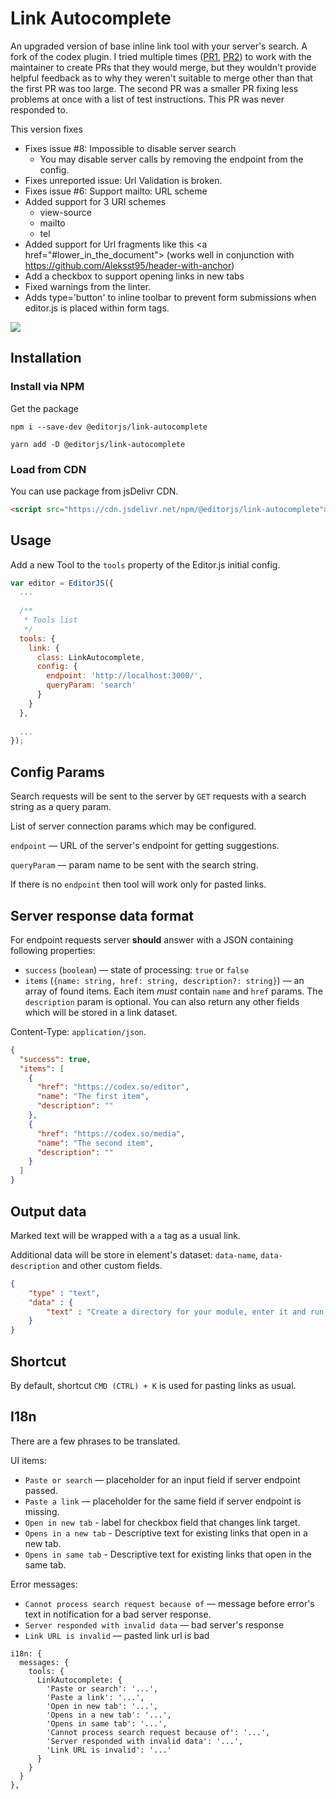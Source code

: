 # Link Autocomplete

An upgraded version of base inline link tool with your server's search.
A fork of the codex plugin. I tried multiple times (<a href="https://github.com/editor-js/link-autocomplete/pull/9">PR1</a>, <a href="https://github.com/editor-js/link-autocomplete/pull/11">PR2</a>) to work with the maintainer 
to create PRs that they would merge, but they wouldn't provide helpful feedback as to why they weren't suitable to merge other than that the first PR was too large. The second PR was a smaller PR fixing less problems at once with a list of test instructions. This PR was never responded to. 

This version fixes 
- Fixes issue #8: Impossible to disable server search
  - You may disable server calls by removing the endpoint from the config.
- Fixes unreported issue: Url Validation is broken.
- Fixes issue #6: Support mailto: URL scheme
- Added support for 3 URI schemes
  - view-source
  - mailto
  - tel
- Added support for Url fragments like this &lt;a href="#lower_in_the_document"&gt; (works well in conjunction with https://github.com/Aleksst95/header-with-anchor)
- Add a checkbox to support opening links in new tabs
- Fixed warnings from the linter.
- Adds type='button' to inline toolbar to prevent form submissions when editor.js is placed within form tags.


![](example/assets/example.png)

## Installation

### Install via NPM

Get the package

```shell
npm i --save-dev @editorjs/link-autocomplete
```

```shell
yarn add -D @editorjs/link-autocomplete
```

### Load from CDN

You can use package from jsDelivr CDN.

```html
<script src="https://cdn.jsdelivr.net/npm/@editorjs/link-autocomplete"></script>
```

## Usage

Add a new Tool to the `tools` property of the Editor.js initial config.

```javascript
var editor = EditorJS({
  ...
 
  /**
   * Tools list
   */
  tools: {
    link: {
      class: LinkAutocomplete,
      config: {
        endpoint: 'http://localhost:3000/',
        queryParam: 'search'
      }
    }
  },
  
  ...
});
```

## Config Params

Search requests will be sent to the server by `GET` requests with a search string as a query param. 

List of server connection params which may be configured.

`endpoint` — URL of the server's endpoint for getting suggestions.

`queryParam` — param name to be sent with the search string.

If there is no `endpoint` then tool will work only for pasted links.

## Server response data format

For endpoint requests server **should** answer with a JSON containing following properties:

- `success` (`boolean`) — state of processing: `true` or `false`  
- `items` (`{name: string, href: string, description?: string}`) — an array of found items. Each item *must* contain `name` and `href` params. The `description`
param is optional. You can also return any other fields which will be stored in a link dataset.

Content-Type: `application/json`.

```json
{
  "success": true,
  "items": [
    {
      "href": "https://codex.so/editor",
      "name": "The first item",
      "description": ""
    },
    {
      "href": "https://codex.so/media",
      "name": "The second item",
      "description": ""
    }
  ]
}
```

## Output data

Marked text will be wrapped with a `a` tag as a usual link.

Additional data will be store in element's dataset: `data-name`, `data-description` and other custom fields.

```json
{
    "type" : "text",
    "data" : {
        "text" : "Create a directory for your module, enter it and run <a href=\"https://codex.so/\" data-name=\"CodeX Site\">npm init</a> command."
    }
}
```

## Shortcut

By default, shortcut `CMD (CTRL) + K` is used for pasting links as usual.

## I18n

There are a few phrases to be translated. 

UI items:

- `Paste or search` — placeholder for an input field if server endpoint passed.
- `Paste a link` — placeholder for the same field if server endpoint is missing.
- `Open in new tab` - label for checkbox field that changes link target.
- `Opens in a new tab` - Descriptive text for existing links that open in a new tab.
- `Opens in same tab` - Descriptive text for existing links that open in the same tab.

Error messages:

- `Cannot process search request because of` — message before error's text in notification for a bad server response.
- `Server responded with invalid data` — bad server's response
- `Link URL is invalid` — pasted link url is bad 

```
i18n: {
  messages: {
    tools: {
      LinkAutocomplete: {
        'Paste or search': '...',
        'Paste a link': '...',
        'Open in new tab': '...',
        'Opens in a new tab': '...',
        'Opens in same tab': '...',
        'Cannot process search request because of': '...',
        'Server responded with invalid data': '...',
        'Link URL is invalid': '...'
      }
    }
  }
},
```